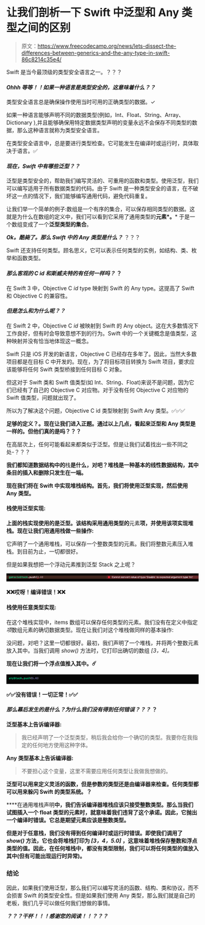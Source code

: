# 让我们剖析一下 Swift 中泛型和 Any 类型之间的区别

> 原文：<https://www.freecodecamp.org/news/lets-dissect-the-differences-between-generics-and-the-any-type-in-swift-86c8214c35e4/>

Swift 是当今最顶级的类型安全语言之一。？？？

#### ***Ohhh 等等！！如果一种语言是类型安全的，这意味着什么？？***

类型安全语言总是确保操作使用当时可用的正确类型的数据。✓

如果一种语言能够声明不同的数据类型(例如，Int、Float、String、Array、Dictionary ),并且能够确保用特定数据类型声明的变量永远不会保存不同类型的数据，那么这种语言就称为类型安全语言。

在类型安全语言中，总是要进行类型检查。它可能发生在编译时或运行时，具体取决于语言。✅

#### ***现在，Swift 中有哪些泛型？？***

泛型是类型安全的，帮助我们编写灵活的、可重用的函数和类型。使用泛型，我们可以编写适用于所有数据类型的代码。由于 Swift 是一种类型安全的语言，在不破坏这一点的情况下，我们能够编写通用代码，避免代码重复。

让我们举一个简单的例子:数组是一个有序的集合，可以保存相同类型的数据。这就是为什么在数组的定义中，我们可以看到它采用了通用类型的**元素*。*** 于是一个数组变成了一个**泛型类型的集合**。

***Ok。酷毙了。那么 Swift 中的 Any 类型是什么？*** ？？？

Swift 还支持任何类型。顾名思义，它可以表示任何类型的实例，如结构、类、枚举和函数类型。

#### ***那么客观的 C id 和斯威夫特的有任何一样吗？*** ？

在 Swift 3 中，Objective C *id* type 映射到 Swift 的 Any type。这提高了 Swift 和 Objective C 的兼容性。

#### ***但是怎么和为什么呢？？***

在 Swift 2 中，Objective C *id* 被映射到 Swift 的 Any object。这在大多数情况下工作良好，但有时会导致意想不到的行为。Swift 中的一个关键概念是值类型，这种映射并没有恰当地体现这一概念。

Swift 只是 iOS 开发的新语言，Objective C 已经存在多年了。因此，当然大多数项目都是在目标 C 中开发的。现在，为了将目标项目转换为 Swift 项目，要求应该能够将任何 Swift 类型桥接到任何目标 C 对象。

但这对于 Swift 类和 Swift 值类型(如 Int、String、Float)来说不是问题，因为它们已经有了自己的 Objective C 对应物。对于没有任何 Objective C 对应物的 Swift 值类型，问题就出现了。

所以为了解决这个问题，Objective C id 类型映射到 Swift Any 类型。✅✅✅

**足够的定义？。现在让我们进入正题。通过以上几点，看起来泛型和 Any 类型是一样的。但他们真的是吗？？？**

在高层次上，任何可能看起来都类似于泛型。但是让我们试着找出一些不同之处-？？？

**我们都知道数据结构中的**栈**是什么，对吧？堆栈是一种基本的线性数据结构，其中条目的插入和删除只发生在一端。**

**现在我们将在 Swift 中实现堆栈结构。首先，我们将使用泛型实现，然后使用 Any 类型。**

#### ****栈使用泛型实现:****

**上面的栈实现使用的是泛型。该结构采用通用类型的**元素**项，并使用该项实现堆栈。现在让我们用通用栈做一些操作:**

它声明了一个通用堆栈，可以保存一个整数类型的元素。我们将整数元素压入堆栈。到目前为止，一切都很好。

但是如果我想把一个浮动元素推到泛型 Stack 之上呢？

![1*Ir_5WJ9UvNMUqRlGihdgoA](img/56444da4d8daac3d4945a43e1b16314d.png)

****❌❌哎呀！编译错误！❌❌****

#### ****栈使用任意类型实现:****

在这个堆栈实现中，items 数组可以保存任何类型的元素。我们没有在定义中指定*项*数组元素的确切数据类型。现在让我们对这个堆栈做同样的基本操作:

没问题，对吧？这里一切都很好。最初，我们声明了一个堆栈，并将两个整数元素放入其中。当我们调用 *show()* 方法时，它打印出确切的数组 *[3，4]。*

****现在让我们将一个浮点值推入其中。☄️****

![1*07nwXABEbmgViY7OXJC60Q](img/25043cc1e27c5eb9cbee7bed38fcd70f.png)

****✅✅没有错误！一切正常！✅✅****

#### *****那么幕后发生的是什么？为什么我们没有得到任何错误？？？*** ？**

**泛型基本上告诉编译器:**

> 我已经声明了一个泛型类型，稍后我会给你一个确切的类型。我要你在我指定的任何地方使用这种字体。

**Any 类型基本上告诉编译器:**

> 不要担心这个变量，这里不需要应用任何类型让我做我想做的。

****泛型可以用来定义灵活的函数，但是参数的类型还是由编译器来检查。任何类型都可以用来躲闪 Swift 的类型系统。？****

****在通用堆栈声明**中，我们告诉编译器堆栈应该只接受整数类型。那么当我们试图插入一个 float 类型的元素时，就意味着我们违背了这个承诺。因此，它抛出一个编译时错误。它总是期望元素应该是整数类型。**

****但是对于任意栈**，我们没有得到任何编译时或运行时错误。即使我们调用了 *show()* 方法，它也会将堆栈打印为 *[3，4，5.0]* ，这意味着堆栈保存整数和浮点类型的值。因此，在任何堆栈中，都没有类型限制，我们可以将任何类型的值放入其中(但有可能出现运行时异常)。**

### **结论**

因此，如果我们使用泛型，那么我们可以编写灵活的函数、结构、类和协议，而不会损害 Swift 的类型安全性。但是如果我们使用 Any 类型，那么我们就是自己的老板，我们几乎可以做任何我们想做的事情。

*****？？？干杯！！！感谢您的阅读！！？？？*****